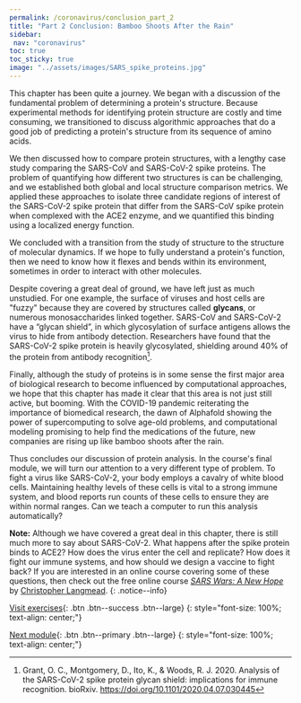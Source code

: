 ```yaml
---
permalink: /coronavirus/conclusion_part_2
title: "Part 2 Conclusion: Bamboo Shoots After the Rain"
sidebar:
 nav: "coronavirus"
toc: true
toc_sticky: true
image: "../assets/images/SARS_spike_proteins.jpg"
---
```


This chapter has been quite a journey. We began with a discussion of the fundamental problem of determining a protein's structure. Because experimental methods for identifying protein structure are costly and time consuming, we transitioned to discuss algorithmic approaches that do a good job of predicting a protein's structure from its sequence of amino acids.

We then discussed how to compare protein structures, with a lengthy case study comparing the SARS-CoV and SARS-CoV-2 spike proteins. The problem of quantifying how different two structures is can be challenging, and we established both global and local structure comparison metrics. We applied these approaches to isolate three candidate regions of interest of the SARS-CoV-2 spike protein that differ from the SARS-CoV spike protein when complexed with the ACE2 enzyme, and we quantified this binding using a localized energy function.

We concluded with a transition from the study of structure to the structure of molecular dynamics. If we hope to fully understand a protein's function, then we need to know how it flexes and bends within its environment, sometimes in order to interact with other molecules.

Despite covering a great deal of ground, we have left just as much unstudied. For one example, the surface of viruses and host cells are "fuzzy" because they are covered by structures called **glycans**, or numerous monosaccharides linked together. SARS-CoV and SARS-CoV-2 have a “glycan shield”, in which glycosylation of surface antigens allows the virus to hide from antibody detection. Researchers have found that the SARS-CoV-2 spike protein is heavily glycosylated, shielding around 40% of the protein from antibody recognition[^Grant].

Finally, although the study of proteins is in some sense the first major area of biological research to become influenced by computational approaches, we hope that this chapter has made it clear that this area is not just still active, but booming. With the COVID-19 pandemic reiterating the importance of biomedical research, the dawn of Alphafold showing the power of supercomputing to solve age-old problems, and computational modeling promising to help find the medications of the future, new companies are rising up like bamboo shoots after the rain.

Thus concludes our discussion of protein analysis. In the course's final module, we will turn our attention to a very different type of problem. To fight a virus like SARS-CoV-2, your body employs a cavalry of white blood cells. Maintaining healthy levels of these cells is vital to a strong immune system, and blood reports run counts of these cells to ensure they are within normal ranges. Can we teach a computer to run this analysis automatically?

**Note:** Although we have covered a great deal in this chapter, there is still much more to say about SARS-CoV-2. What happens after the spike protein binds to ACE2? How does the virus enter the cell and replicate? How does it fight our immune systems, and how should we design a vaccine to fight back? If you are interested in an online course covering some of these questions, then check out the free online course *<a href="https://sites.google.com/view/sarswars/home" target="_blank">SARS Wars: A New Hope</a>* by <a href="https://www.cs.cmu.edu/~cjl/" target="_blank">Christopher Langmead</a>.
{: .notice--info}

[Visit exercises](exercises_part_2){: .btn .btn--success .btn--large}
{: style="font-size: 100%; text-align: center;"}

[Next module](../white_blood_cells/home){: .btn .btn--primary .btn--large}
{: style="font-size: 100%; text-align: center;"}

[^Dwek]: Dwek, R.A. Glycobiology: Toward Understanding the Function of Sugars. Chem. Rev. 96(2),  683-720 (1996). https://doi.org/10.1021/cr940283b

[^Varki]: Varki A, Lowe JB. Biological Roles of Glycans. In: Varki A, Cummings RD, Esko JD, et al., editors. Essentials of Glycobiology. 2nd edition. Cold Spring Harbor (NY): Cold Spring Harbor Laboratory Press; 2009. Chapter 6. https://www.ncbi.nlm.nih.gov/books/NBK1897/

[^Raman]: Raman, R., Tharakaraman, K., Sasisekharan, V., & Sasisekharan, R. 2016. Glycan-protein interactions in viral pathogenesis. Current opinion in structural biology, 40, 153–162. https://doi.org/10.1016/j.sbi.2016.10.003

[^Grant]: Grant, O. C., Montgomery, D., Ito, K., & Woods, R. J. 2020. Analysis of the SARS-CoV-2 spike protein glycan shield: implications for immune recognition. bioRxiv. https://doi.org/10.1101/2020.04.07.030445

[^Casalino]: Casalino, L., Gaieb, Z., Dommer, A. C., Harbison, A. M., Fogarty, C. A., Barros, E. P., Taylor, B. C., Fadda, E., & Amaro, R. E. 2020. Shielding and Beyond: The Roles of Glycans in SARS-CoV-2 Spike Protein. bioRxiv : the preprint server for biology, 2020.06.11.146522. https://doi.org/10.1101/2020.06.11.146522

[^Watanabe]: Watanabe, Y., Allen, J., Wrapp, D., McLellan, J., Crispin, M. Site-specific glycan analysis of the SARS-CoV-2 spike. Science 369, 330-333. https://doi.org/10.1126/science.abb9983

[^Skjaerven]: Skjaerven, L., Hollup, S., Reuter, N. 2009. Journal of Molecular Structure: THEOCHEM 898, 42-48. https://doi.org/10.1016/j.theochem.2008.09.024

[^Yang]: Yang, L., Song, G., Jernigan, R. 2009. Protein elastic network models and the ranges of cooperativity. PNAS 106(30), 12347-12352. https://doi.org/10.1073/pnas.0902159106

[^cdc]: New COVID-19 Variants. 2021. Retrieved January 27, 2021, from https://www.cdc.gov/coronavirus/2019-ncov/transmission/variant.html

[^Yang]: Yang, L., Song, G., Jernigan, R. 2009. Protein elastic network models and the ranges of cooperativity. PNAS 106(30), 12347-12352. https://doi.org/10.1073/pnas.0902159106

[^Yang2]: Yang, L., Song, G., & Jernigan, R. L. 2009. Comparisons of experimental and computed protein anisotropic temperature factors. Proteins, 76(1), 164–175. https://doi.org/10.1002/prot.22328

[^Garrett]: Garrett, R. H., Grisham, C. M., 2010. *Biochemistry*, 4th ed. Brooks/Cole, Cengage Learning.

[^Davis]: Davis, M., Tobi, D. 2014. Multiple Gaussian network modes alignments reveals dynamically variable regions: The hemoglobin case. Proteins: Structure, Function, and Bioinformatics, 82(9), 2097-2105. https://doi-org.cmu.idm.oclc.org/10.1002/prot.24565

[^Soh]: Soh, W. T., Liu, Y., Nakayama, E. E., Ono, C., Torii, S., Nakagami, H., Matsuura, Y., Shioda, T., Arase, H. The N-terminal domain of spike glycoprotein mediates SARS-CoV-2 infection by associating with L-SIGN and DC-SIGN.

[^Grant]: Grant, O. C., Montgomery, D., Ito, K., & Woods, R. J. Analysis of the SARS-CoV-2 spike protein glycan shield: implications for immune recognition. bioRxiv : the preprint server for biology, 2020.04.07.030445. https://www.ncbi.nlm.nih.gov/pmc/articles/PMC7217288/
